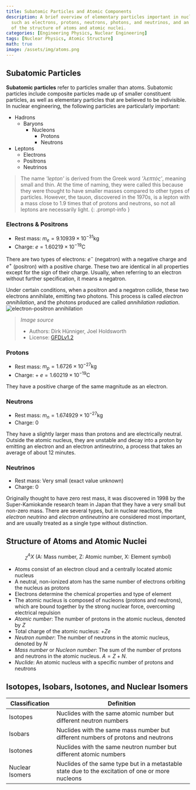 ```yaml
---
title: Subatomic Particles and Atomic Components
description: A brief overview of elementary particles important in nuclear engineering,
  such as electrons, protons, neutrons, photons, and neutrinos, and an examination
  of the structure of atoms and atomic nuclei.
categories: [Engineering Physics, Nuclear Engineering]
tags: [Nuclear Physics, Atomic Structure]
math: true
image: /assets/img/atoms.png
---
```

## Subatomic Particles
**Subatomic particles** refer to particles smaller than atoms. Subatomic particles include composite particles made up of smaller constituent particles, as well as elementary particles that are believed to be indivisible.
In nuclear engineering, the following particles are particularly important:

- Hadrons
  - Baryons
    - Nucleons
      - Protons
      - Neutrons
- Leptons
  - Electrons
  - Positrons
  - Neutrinos

> The name *'lepton'* is derived from the Greek word *'λεπτός'*, meaning small and thin. At the time of naming, they were called this because they were thought to have smaller masses compared to other types of particles. However, the tauon, discovered in the 1970s, is a lepton with a mass close to 1.9 times that of protons and neutrons, so not all leptons are necessarily light.
{: .prompt-info }

### Electrons & Positrons
- Rest mass: $m_e = 9.10939 \times 10^{-31} \text{kg}$
- Charge: $e = 1.60219 \times 10^{-19} \text{C}$

There are two types of electrons: $e^-$ (negatron) with a negative charge and $e^+$ (positron) with a positive charge. These two are identical in all properties except for the sign of their charge. Usually, when referring to an electron without further specification, it means a negatron.

Under certain conditions, when a positron and a negatron collide, these two electrons annihilate, emitting two photons. This process is called *electron annihilation*, and the photons produced are called *annihilation radiation*.  
![electron-positron annihilation](https://upload.wikimedia.org/wikipedia/commons/0/0a/ElectronPositronAnnihilation.svg)
> *Image source*
> - Authors: Dirk Hünniger, Joel Holdsworth
> - License: [GFDLv1.2](https://www.gnu.org/licenses/old-licenses/fdl-1.2.html)

### Protons
- Rest mass: $m_p = 1.6726 \times 10^{-27} \text{kg}$
- Charge: + $e = 1.60219 \times 10^{-19} \text{C}$

They have a positive charge of the same magnitude as an electron.

### Neutrons
- Rest mass: $m_n = 1.674929 \times 10^{-27} \text{kg}$
- Charge: $0$ 

They have a slightly larger mass than protons and are electrically neutral. Outside the atomic nucleus, they are unstable and decay into a proton by emitting an electron and an electron antineutrino, a process that takes an average of about 12 minutes.

### Neutrinos
- Rest mass: Very small (exact value unknown)
- Charge: $0$

Originally thought to have zero rest mass, it was discovered in 1998 by the Super-Kamiokande research team in Japan that they have a very small but non-zero mass. There are several types, but in nuclear reactions, the *electron neutrino* and *electron antineutrino* are considered most important, and are usually treated as a single type without distinction.

## Structure of Atoms and Atomic Nuclei

$$ ^A_Z X \ (\text{A: Mass number, Z: Atomic number, X: Element symbol})$$

- Atoms consist of an electron cloud and a centrally located atomic nucleus
- A neutral, non-ionized atom has the same number of electrons orbiting the nucleus as protons
- Electrons determine the chemical properties and type of element
- The atomic nucleus is composed of nucleons (protons and neutrons), which are bound together by the strong nuclear force, overcoming electrical repulsion
- *Atomic number*: The number of protons in the atomic nucleus, denoted by $Z$
- Total charge of the atomic nucleus: +$Ze$
- *Neutron number*: The number of neutrons in the atomic nucleus, denoted by $N$
- *Mass number* or *Nucleon number*: The sum of the number of protons and neutrons in the atomic nucleus. $A=Z+N.$
- *Nuclide*: An atomic nucleus with a specific number of protons and neutrons

## Isotopes, Isobars, Isotones, and Nuclear Isomers

| Classification | Definition |
| --- | --- |
| Isotopes | Nuclides with the same atomic number but different neutron numbers |
| Isobars | Nuclides with the same mass number but different numbers of protons and neutrons |
| Isotones | Nuclides with the same neutron number but different atomic numbers |
| Nuclear Isomers | Nuclides of the same type but in a metastable state due to the excitation of one or more nucleons |
